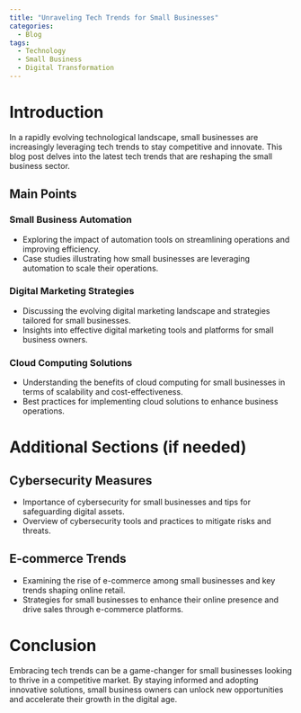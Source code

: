 ```yaml
---
title: "Unraveling Tech Trends for Small Businesses"
categories:
  - Blog
tags:
  - Technology
  - Small Business
  - Digital Transformation
---
```


# Introduction
In a rapidly evolving technological landscape, small businesses are increasingly leveraging tech trends to stay competitive and innovate. This blog post delves into the latest tech trends that are reshaping the small business sector.

## Main Points
### Small Business Automation
- Exploring the impact of automation tools on streamlining operations and improving efficiency.
- Case studies illustrating how small businesses are leveraging automation to scale their operations.

### Digital Marketing Strategies
- Discussing the evolving digital marketing landscape and strategies tailored for small businesses.
- Insights into effective digital marketing tools and platforms for small business owners.

### Cloud Computing Solutions
- Understanding the benefits of cloud computing for small businesses in terms of scalability and cost-effectiveness.
- Best practices for implementing cloud solutions to enhance business operations.

# Additional Sections (if needed)
## Cybersecurity Measures
- Importance of cybersecurity for small businesses and tips for safeguarding digital assets.
- Overview of cybersecurity tools and practices to mitigate risks and threats.

## E-commerce Trends
- Examining the rise of e-commerce among small businesses and key trends shaping online retail.
- Strategies for small businesses to enhance their online presence and drive sales through e-commerce platforms.

# Conclusion
Embracing tech trends can be a game-changer for small businesses looking to thrive in a competitive market. By staying informed and adopting innovative solutions, small business owners can unlock new opportunities and accelerate their growth in the digital age.